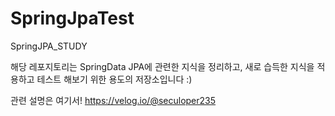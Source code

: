 # SpringJpaTest
SpringJPA_STUDY

해당 레포지토리는 SpringData JPA에 관련한 지식을 정리하고, 새로 습득한 지식을 적용하고 테스트 해보기 위한 용도의 저장소입니다 :)

관련 설명은 여기서! https://velog.io/@seculoper235
